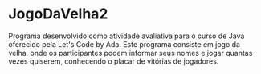 # JogoDaVelha2
Programa desenvolvido como atividade avaliativa para o curso de Java oferecido pela Let's Code by Ada.
Este programa consiste em jogo da velha, onde os participantes podem informar seus nomes e jogar quantas vezes quiserem, conhecendo o placar de vitórias de jogadores.
